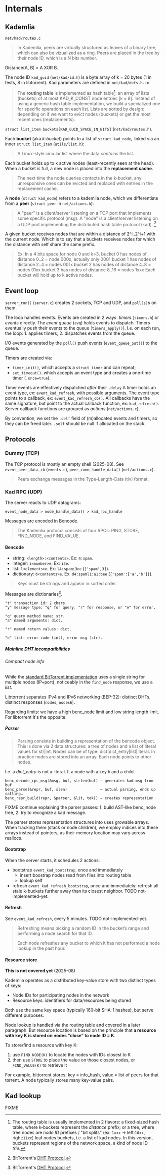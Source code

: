 # Internals

## Kademlia

`net/kad/routes.c`

> In Kademlia, peers are virtually structured as leaves of a binary tree,
> which can also be vizualized as a ring. Peers are placed in the tree by
> their node ID, which is a N bits number.

Distance(A, B) = A XOR B.

The node ID `kad_guid` (`net/kad/id.h`) is a byte array of k = 20 bytes (1 in
tests, 8 in libtorrent). Kad parameters are defined in `net/kad/defs.h.in`.

> The **routing table** is implemented as hash table[^1]: an array of lists
> (buckets) of at most KAD\_K_CONST node entries [k = 8]. Instead of using a
> generic hash table implementation, we build a specialized one for specific
> operations on each list. Lists are sorted by design: depending on if we want
> to evict nodes (buckets) or get the most recent ones (replacements).

`struct list_item buckets[KAD_GUID_SPACE_IN_BITS]` (`net/kad/routes.h`).

Each **bucket** (aka *k-bucket*) points to a list of `struct kad_node`, linked
via an inner `struct list_item` (`utils/list.h`):

> A Linux-style circular list where the data *contains* the list.

Each bucket holds up to k active nodes (least-recently seen at the head). When
a bucket is full, a new node is placed into the **replacement cache**.

> The next time the node queries contacts in the k-bucket, any unresponsive
> ones can be evicted and replaced with entries in the replacement cache.

A **node** (`struct kad_node`) refers to a kademlia node, which we
differentiate from a **peer** (`struct peer` in `net/actions.h`):

> A "peer" is a client/server listening on a TCP port that implements some
> specific protocol (msg). A "node" is a client/server listening on a UDP port
> implementing the distributed hash table protocol (kad). [^2]

A given bucket receives nodes that are within a distance of 2^i..2^i+1 with the
current node. Which is to say that a buckets receives nodes for which the
distance with self share the same prefix.

> Ex: In a 4 bits space,for node 0 and k=3,
>   bucket 0 has nodes of distance 0..2 = node 000x, actually only 0001
>   bucket 1 has nodes of distance 2..4 = nodes 001x
>   bucket 2 has nodes of distance 4..8 = nodes 01xx
>   bucket 3 has nodes of distance 8..16 = nodes 1xxx
> Each bucket will hold up to k active nodes.

## Event loop

`server_run()` (`server.c`) creates 2 sockets, TCP and UDP, and `poll(s)`s on
them.

The loop handles events. Events are created in 2 ways: *timers* (`timers.h`) or
*events* directly. The *event queue* (`evq`) holds events to dispatch. Timers
eventually push their events to the queue (`timers_apply()`). I.e. on each run,
the loop: 1. applies timers, 2. dispatches events from the queue.

I/O events generated by the `poll()` push events (`event_queue_put()`) to the
queue.

Timers are created via:

- `timer_init()`, which accepts a `struct timer` and can repeat;
- `set_timeout()`. which accepts an event type and creates a one-time timer
  (`.once=true`).

Timer events are effectively dispatched *after* their `.delay`
A timer holds an event type, ex: `event_kad_refresh`, with possible arguments.
The event type points to a callback, ex: `event_kad_refresh_cb()`. All
callbacks have the same signature, but point to the actual callback function,
ex: `kad_refresh()`. Server callback functions are grouped as *actions*
(`net/actions.c`).

By convention, we set the `.self` field of (m)allocated events and timers, so
they can be freed later. `.self` should be null if allocated on the stack.

## Protocols

### Dummy (TCP)

The TCP protocol is mostly an empty shell (2025-08). See `event_peer_data_cb` (`events.c`),
`peer_conn_handle_data()` (`net/actions.c`).

> Peers exchange messages in the Type-Length-Data (tlv) format.

### Kad RPC (UDP)

The server reacts to UDP datagrams:

```
event_node_data > node_handle_data() > kad_rpc_handle
```
Messages are encoded in [Bencode](https://www.bittorrent.org/beps/bep_0003.html).

> The Kademlia protocol consists of four RPCs: PING, STORE, FIND\_NODE, and
> FIND_VALUE.

#### Bencode

* string: `<length>:<contents>`. Ex: `4:spam`.
* integer: `i<number>e`. Ex: `i3e`.
* list: `l<elements>e`. Ex: `l4:spami3ee` (`['spam',3]`).
* dictionary: `d<contents>e`. Ex: `d4:spaml1:a1:bee` (`{'spam':['a','b']}`).

> Keys must be strings and appear in sorted order.

Messages are dictionaries[^2].

```
"t" transaction id: 2 chars.
"y" message type: "q" for query, "r" for response, or "e" for error.

"q" query method name: str.
"a" named arguments: dict.

"r" named return values: dict.

"e" list: error code (int), error msg (str).
```

##### Mainline DHT incompatibilities

###### Compact node info

While the [standard BitTorrent
implementation](https://github.com/arvidn/libtorrent/blob/e2b12e72d89d3037a4d927bef70d663b1fbb2530/src/kademlia/node.cpp#L759)
uses a single string for multiple nodes (IP+port), noticeably in the
`find_node` response, we use a *list*.

Libtorrent separates IPv4 and IPv6 networking (BEP-32): distinct DHTs, distinct
responses (`nodes`, `nodes6`).

Regarding limits: we have a high benc_node limit and low string length
limit. For libtorrent it's the opposite.

##### Parser

> Parsing consists in building a representation of the bencode object. This is
> done via 2 data structures: a tree of nodes and a list of literal values for
> str|int. Nodes can be of type: dict|dict_entry|list|literal. In practice
> nodes are stored into an array. Each node points to other nodes.

I.e. a *dict_entry* is not a literal. It a node with a key `k` and a child.

```
benc_decode_rpc_msg(&msg, buf, strlen(buf) → generates kad msg from buf
benc_parse(&repr, buf, slen)               → actual parsing, ends up calling…
benc_repr_build(repr, &parser, &lit, tok)) → creates representation
```
FIXME continue explaining the parser passes: 1. build AST-like benc_node
tree, 2. try to recognize a kad message.

The parser stores representation structures into uses growable arrays. When
tracking them (stack or node children), we employ indices into these arrays
instead of pointers, as their memory location may vary across reallocs.

#### Bootstrap

When the server starts, it schedules 2 actions:

- bootstrap `event_kad_bootstrap`, once and immediately
  - insert boostrap nodes read from files into routing table
  - lookup self
- refresh `event_kad_refresh_bootstrap`, once and immediately: refresh all
  stale k-buckets further away than its closest neighbor.
  TODO not-implemented-yet.

#### Refresh

See `event_kad_refresh`, every 5 minutes. TODO not-implemented-yet.

> Refreshing means picking a random ID in the bucket’s range and performing a
> node search for that ID.
>
> Each node refreshes any bucket to which it has not performed a node lookup in
> the past hour.

#### Resource store

**This is not covered yet** (2025-08)

Kademlia operates as a distributed key-value store with two distinct
types of keys:

- Node IDs for participating nodes in the network
- Resource keys: identifiers for data/resources being stored

Both use the same key space (typically 160-bit SHA-1 hashes), but serve
different purposes.

Node lookup is handled via the routing table and covered in a later
paragraph. But resource location is based on the principle that **a resource
with key K is stored on nodes "close" to node ID = K**.

To store/find a resource with key K:

1. use `FIND_NODE(K)` to locate the nodes with IDs closest to K
2. then use `STORE` to place the value on those closest nodes, or
   `FIND_VALUE(K)` to retrieve it

For example, bittorrent stores: key = info_hash, value = list of peers for that
torrent. A node typically stores many key-value pairs.

## Kad lookup

FIXME

[^1]: The routing table is usually implemented in 2 flavors: a fixed-sized hash
    table, where k-buckets represent the *distance* prefix; or a tree, where
    tree nodes are *node ID* prefixes / "bit splits" (ex: `1xxx` → left:`10xx`,
    right:`11xx`) leaf nodes buckets, i.e. a list of kad nodes. In this
    version, buckets represent regions of the network space, a kind of node ID
    *trie*.

[^2]: BitTorrent's [DHT Protocol](https://bittorrent.org/beps/bep_0005.html).
